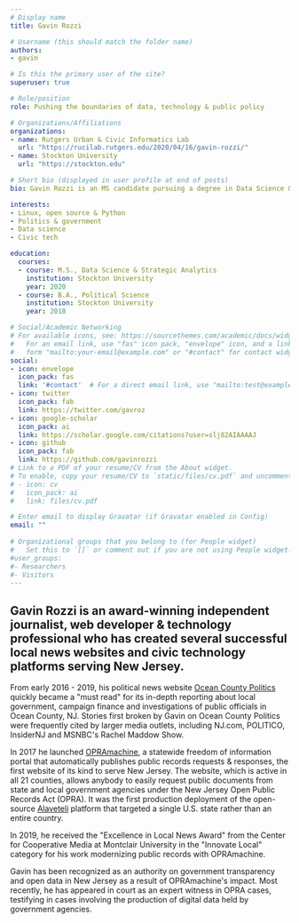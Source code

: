 ```yaml
---
# Display name
title: Gavin Rozzi

# Username (this should match the folder name)
authors:
- gavin

# Is this the primary user of the site?
superuser: true

# Role/position
role: Pushing the boundaries of data, technology & public policy

# Organizations/Affiliations
organizations:
- name: Rutgers Urban & Civic Informatics Lab
  url: "https://rucilab.rutgers.edu/2020/04/16/gavin-rozzi/"
- name: Stockton University
  url: "https://stockton.edu"

# Short bio (displayed in user profile at end of posts)
bio: Gavin Rozzi is an MS candidate pursuing a degree in Data Science & Strategic Analytics at Stockton University.

interests:
- Linux, open source & Python
- Politics & government
- Data science
- Civic tech

education:
  courses:
  - course: M.S., Data Science & Strategic Analytics
    institution: Stockton University
    year: 2020
  - course: B.A., Political Science
    institution: Stockton University
    year: 2018

# Social/Academic Networking
# For available icons, see: https://sourcethemes.com/academic/docs/widgets/#icons
#   For an email link, use "fas" icon pack, "envelope" icon, and a link in the
#   form "mailto:your-email@example.com" or "#contact" for contact widget.
social:
- icon: envelope
  icon_pack: fas
  link: '#contact'  # For a direct email link, use "mailto:test@example.org".
- icon: twitter
  icon_pack: fab
  link: https://twitter.com/gavroz
- icon: google-scholar
  icon_pack: ai
  link: https://scholar.google.com/citations?user=slj82AIAAAAJ
- icon: github
  icon_pack: fab
  link: https://github.com/gavinrozzi
# Link to a PDF of your resume/CV from the About widget.
# To enable, copy your resume/CV to `static/files/cv.pdf` and uncomment the lines below.  
# - icon: cv
#   icon_pack: ai
#   link: files/cv.pdf

# Enter email to display Gravatar (if Gravatar enabled in Config)
email: ""
  
# Organizational groups that you belong to (for People widget)
#   Set this to `[]` or comment out if you are not using People widget.  
#user_groups:
#- Researchers
#- Visitors
---
```


## <strong>Gavin Rozzi</strong> is an award-winning independent journalist, web developer & technology professional who has created several successful local news websites and civic technology platforms serving New Jersey. 

From early 2016 - 2019, his political news website [Ocean County Politics](https://politicsoc.com) quickly became a "must read" for its in-depth reporting about local government, campaign finance and investigations of public officials in Ocean County, NJ. Stories first broken by Gavin on Ocean County Politics were frequently cited by larger media outlets, including NJ.com, POLITICO, InsiderNJ and MSNBC's Rachel Maddow Show.

In 2017 he launched [OPRAmachine](https://opramachine.com/), a statewide freedom of information portal that automatically publishes public records requests & responses, the first website of its kind to serve New Jersey. The website, which is active in all 21 counties, allows anybody to easily request public documents from state and local government agencies under the New Jersey Open Public Records Act (OPRA).  It was the first production deployment of the open-source [Alaveteli](https://www.mysociety.org/2017/12/06/introducing-opramachine-tackling-political-corruption-in-new-jersey/) platform that targeted a single U.S. state rather than an entire country.

In 2019, he received the "Excellence in Local News Award" from the Center for Cooperative Media at Montclair University in the "Innovate Local" category for his work modernizing public records with OPRAmachine.

Gavin has been recognized as an authority on government transparency and open data in New Jersey as a result of OPRAmachine's impact. Most recently, he has appeared in court as an expert witness in OPRA cases, testifying in cases involving the production of digital data held by government agencies.
